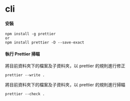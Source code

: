 # cli

#### 安裝

```
npm install -g prettier
or
npm install prettier -D --save-exact
```

#### 執行 Prettier 掃瞄

將目前資料夾下的檔案及子資料夾，以 prettier 的規則進行修正

```
prettier --write .
```

將目前資料夾下的檔案及子資料夾，以 prettier 的規則進行掃瞄

```
prettier --check .
```

